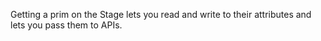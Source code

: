 Getting a prim on the Stage lets you read and write to their attributes and lets you pass them to APIs.